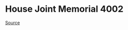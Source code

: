 # House Joint Memorial 4002

[Source](http://lawfilesext.leg.wa.gov/biennium/2021-22/Pdf/Bills/House%20Joint%20Memorials/4002-Jones%20Act.pdf)